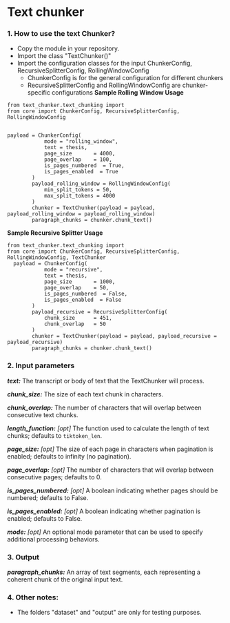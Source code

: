 # Text chunker

### 1. How to use the text Chunker?
- Copy the module in your repository. 
- Import the class "TextChunker()"
- Import the configuration classes for the input ChunkerConfig, RecursiveSplitterConfig, RollingWindowConfig
    - ChunkerConfig is for the general configuration for different chunkers
    - RecursiveSplitterConfig and RollingWindowConfig are chunker-specific configurations
**Sample Rolling Window Usage**
```
from text_chunker.text_chunking import 
from core import ChunkerConfig, RecursiveSplitterConfig, RollingWindowConfig


payload = ChunkerConfig(
            mode = "rolling_window",
            text = thesis,
            page_size       = 4000,
            page_overlap    = 100,
            is_pages_numbered  = True,
            is_pages_enabled  = True
        )
        payload_rolling_window = RollingWindowConfig(
            min_split_tokens = 50,
            max_split_tokens = 4000   
        )
        chunker = TextChunker(payload = payload, payload_rolling_window = payload_rolling_window)
        paragraph_chunks = chunker.chunk_text()
```
**Sample Recursive Splitter Usage**
```
from text_chunker.text_chunking import 
from core import ChunkerConfig, RecursiveSplitterConfig, RollingWindowConfig, TextChunker
  payload = ChunkerConfig(
            mode = "recursive",
            text = thesis,
            page_size       = 1000,
            page_overlap    = 50,
            is_pages_numbered  = False,
            is_pages_enabled  = False
        )
        payload_recursive = RecursiveSplitterConfig(
            chunk_size      = 451,
            chunk_overlap   = 50
        )
        chunker = TextChunker(payload = payload, payload_recursive = payload_recursive)
        paragraph_chunks = chunker.chunk_text()
```
### 2. Input parameters
***text:***  The transcript or body of text that the TextChunker will process.

***chunk_size:*** The size of each text chunk in characters.

***chunk_overlap:*** The number of characters that will overlap between consecutive text chunks.

***length_function:*** *[opt]* The function used to calculate the length of text chunks; defaults to `tiktoken_len`.

***page_size:*** *[opt]* The size of each page in characters when pagination is enabled; defaults to infinity (no pagination).

***page_overlap:*** *[opt]* The number of characters that will overlap between consecutive pages; defaults to 0.

***is_pages_numbered:*** *[opt]* A boolean indicating whether pages should be numbered; defaults to False.

***is_pages_enabled:*** *[opt]* A boolean indicating whether pagination is enabled; defaults to False.

***mode:*** *[opt]* An optional mode parameter that can be used to specify additional processing behaviors.

### 3. Output

***paragraph_chunks:*** An array of text segments, each representing a coherent chunk of the original input text.

### 4. Other notes:
- The folders "dataset" and "output" are only for testing purposes.
